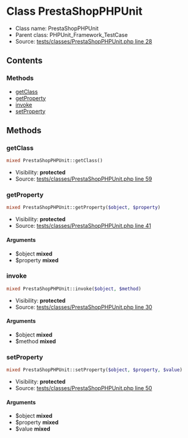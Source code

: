 Class PrestaShopPHPUnit
=====================





* Class name: PrestaShopPHPUnit
* Parent class: PHPUnit_Framework_TestCase
* Source: [tests/classes/PrestaShopPHPUnit.php line 28](https://github.com/PrestaShop/PrestaShop/blob/1.6.0.14/tests/classes/PrestaShopPHPUnit.php#L28)


Contents
--------



### Methods

* [getClass](#method-getClass)
* [getProperty](#method-getProperty)
* [invoke](#method-invoke)
* [setProperty](#method-setProperty)






Methods
-------


### <a name="method-getClass"></a>getClass

```php
mixed PrestaShopPHPUnit::getClass()
```





* Visibility: **protected**
* Source: [tests/classes/PrestaShopPHPUnit.php line 59](https://github.com/PrestaShop/PrestaShop/blob/1.6.0.14/tests/classes/PrestaShopPHPUnit.php#L59)




### <a name="method-getProperty"></a>getProperty

```php
mixed PrestaShopPHPUnit::getProperty($object, $property)
```





* Visibility: **protected**
* Source: [tests/classes/PrestaShopPHPUnit.php line 41](https://github.com/PrestaShop/PrestaShop/blob/1.6.0.14/tests/classes/PrestaShopPHPUnit.php#L41)


#### Arguments
* $object **mixed**
* $property **mixed**



### <a name="method-invoke"></a>invoke

```php
mixed PrestaShopPHPUnit::invoke($object, $method)
```





* Visibility: **protected**
* Source: [tests/classes/PrestaShopPHPUnit.php line 30](https://github.com/PrestaShop/PrestaShop/blob/1.6.0.14/tests/classes/PrestaShopPHPUnit.php#L30)


#### Arguments
* $object **mixed**
* $method **mixed**



### <a name="method-setProperty"></a>setProperty

```php
mixed PrestaShopPHPUnit::setProperty($object, $property, $value)
```





* Visibility: **protected**
* Source: [tests/classes/PrestaShopPHPUnit.php line 50](https://github.com/PrestaShop/PrestaShop/blob/1.6.0.14/tests/classes/PrestaShopPHPUnit.php#L50)


#### Arguments
* $object **mixed**
* $property **mixed**
* $value **mixed**


